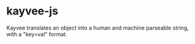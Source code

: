 kayvee-js
=========

Kayvee translates an object into a human and machine parseable string, with a "key=val" format.
